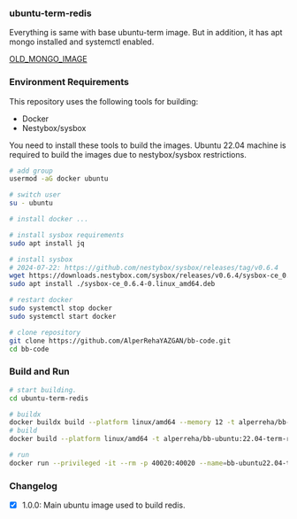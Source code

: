 ### ubuntu-term-redis

Everything is same with base ubuntu-term image. But in addition, it has apt mongo installed and systemctl enabled.  

[OLD_MONGO_IMAGE](https://github.com/AlperRehaYAZGAN/bb-theia/tree/master/ubuntu-theia-mongo)  


### Environment Requirements

This repository uses the following tools for building:
- Docker
- Nestybox/sysbox  

You need to install these tools to build the images. Ubuntu 22.04 machine is required to build the images due to nestybox/sysbox restrictions.  

```bash
# add group
usermod -aG docker ubuntu

# switch user
su - ubuntu

# install docker ...

# install sysbox requirements
sudo apt install jq

# install sysbox  
# 2024-07-22: https://github.com/nestybox/sysbox/releases/tag/v0.6.4
wget https://downloads.nestybox.com/sysbox/releases/v0.6.4/sysbox-ce_0.6.4-0.linux_amd64.deb
sudo apt install ./sysbox-ce_0.6.4-0.linux_amd64.deb

# restart docker
sudo systemctl stop docker
sudo systemctl start docker

# clone repository
git clone https://github.com/AlperRehaYAZGAN/bb-code.git
cd bb-code
```

### Build and Run


```bash
# start building.
cd ubuntu-term-redis

# buildx
docker buildx build --platform linux/amd64 --memory 12 -t alperreha/bb-ubuntu:22.04-term-redis-v1.0.0 .
# build
docker build --platform linux/amd64 -t alperreha/bb-ubuntu:22.04-term-redis-v1.0.0 .

# run
docker run --privileged -it --rm -p 40020:40020 --name=bb-ubuntu22.04-term-redis-1.0.0 alperreha/bb-ubuntu:22.04-term-redis-v1.0.0
```


### Changelog

- [x] 1.0.0: Main ubuntu image used to build redis.


